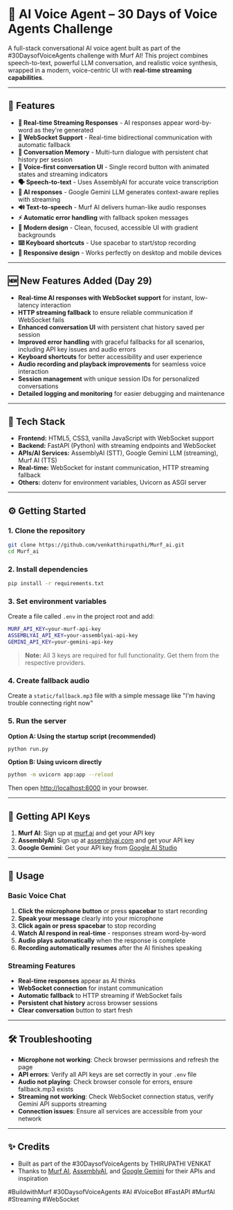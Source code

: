 # 🎤 AI Voice Agent – 30 Days of Voice Agents Challenge

A full-stack conversational AI voice agent built as part of the #30DaysofVoiceAgents challenge with Murf AI! This project combines speech-to-text, powerful LLM conversation, and realistic voice synthesis, wrapped in a modern, voice-centric UI with **real-time streaming capabilities**.

---

## 🚀 Features

-  **🎯 Real-time Streaming Responses** - AI responses appear word-by-word as they're generated
-  **🔌 WebSocket Support** - Real-time bidirectional communication with automatic fallback
-  **💬 Conversation Memory** - Multi-turn dialogue with persistent chat history per session
-  **🎤 Voice-first conversation UI** - Single record button with animated states and streaming indicators
-  **🗣️ Speech-to-text** - Uses AssemblyAI for accurate voice transcription
-  **🧠 AI responses** - Google Gemini LLM generates context-aware replies with streaming
-  **🔊 Text-to-speech** - Murf AI delivers human-like audio responses
-  **⚡ Automatic error handling** with fallback spoken messages
-  **🎨 Modern design** - Clean, focused, accessible UI with gradient backgrounds
-  **⌨️ Keyboard shortcuts** - Use spacebar to start/stop recording
-  **📱 Responsive design** - Works perfectly on desktop and mobile devices

---

## 🆕 New Features Added (Day 29)

- **Real-time AI responses with WebSocket support** for instant, low-latency interaction
- **HTTP streaming fallback** to ensure reliable communication if WebSocket fails
- **Enhanced conversation UI** with persistent chat history saved per session
- **Improved error handling** with graceful fallbacks for all scenarios, including API key issues and audio errors
- **Keyboard shortcuts** for better accessibility and user experience
- **Audio recording and playback improvements** for seamless voice interaction
- **Session management** with unique session IDs for personalized conversations
- **Detailed logging and monitoring** for easier debugging and maintenance

---




## 🔧 Tech Stack

- **Frontend:** HTML5, CSS3, vanilla JavaScript with WebSocket support
- **Backend:** FastAPI (Python) with streaming endpoints and WebSocket
- **APIs/AI Services:** AssemblyAI (STT), Google Gemini LLM (streaming), Murf AI (TTS)
- **Real-time:** WebSocket for instant communication, HTTP streaming fallback
- **Others:** dotenv for environment variables, Uvicorn as ASGI server

---

## ⚙️ Getting Started

### 1. **Clone the repository**
```bash
git clone https://github.com/venkatthirupathi/Murf_ai.git
cd Murf_ai
```

### 2. **Install dependencies**
```bash
pip install -r requirements.txt
```

### 3. **Set environment variables**
Create a file called `.env` in the project root and add:

```bash
MURF_API_KEY=your-murf-api-key
ASSEMBLYAI_API_KEY=your-assemblyai-api-key
GEMINI_API_KEY=your-gemini-api-key
```

> **Note:** All 3 keys are required for full functionality. Get them from the respective providers.

### 4. **Create fallback audio**
Create a `static/fallback.mp3` file with a simple message like "I'm having trouble connecting right now"

### 5. **Run the server**

**Option A: Using the startup script (recommended)**
```bash
python run.py
```

**Option B: Using uvicorn directly**
```bash
python -m uvicorn app:app --reload
```

Then open [http://localhost:8000](http://localhost:8000) in your browser.

---

## 🔑 Getting API Keys

1. **Murf AI**: Sign up at [murf.ai](https://murf.ai) and get your API key
2. **AssemblyAI**: Sign up at [assemblyai.com](https://assemblyai.com) and get your API key  
3. **Google Gemini**: Get your API key from [Google AI Studio](https://makersuite.google.com/app/apikey)

---

## 🎯 Usage

### **Basic Voice Chat**
1. **Click the microphone button** or press **spacebar** to start recording
2. **Speak your message** clearly into your microphone
3. **Click again or press spacebar** to stop recording
4. **Watch AI respond in real-time** - responses stream word-by-word
5. **Audio plays automatically** when the response is complete
6. **Recording automatically resumes** after the AI finishes speaking

### **Streaming Features**
- **Real-time responses** appear as AI thinks
- **WebSocket connection** for instant communication
- **Automatic fallback** to HTTP streaming if WebSocket fails
- **Persistent chat history** across browser sessions
- **Clear conversation** button to start fresh

---

## 🛠️ Troubleshooting

- **Microphone not working**: Check browser permissions and refresh the page
- **API errors**: Verify all API keys are set correctly in your `.env` file
- **Audio not playing**: Check browser console for errors, ensure fallback.mp3 exists
- **Streaming not working**: Check WebSocket connection status, verify Gemini API supports streaming
- **Connection issues**: Ensure all services are accessible from your network

---

## ✨ Credits

- Built as part of the #30DaysofVoiceAgents by THIRUPATHI VENKAT
- Thanks to [Murf AI](https://murf.ai), [AssemblyAI](https://assemblyai.com), and [Google Gemini](https://deepmind.google/technologies/gemini/) for their APIs and inspiration

#BuildwithMurf #30DaysofVoiceAgents #AI #VoiceBot #FastAPI #MurfAI #Streaming #WebSocket
